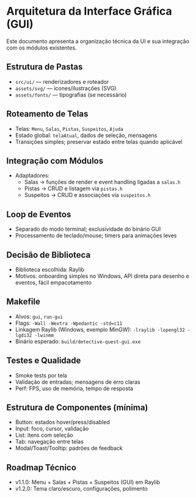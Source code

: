 # Arquitetura da Interface Gráfica (GUI)

Este documento apresenta a organização técnica da UI e sua integração com os módulos existentes.

## Estrutura de Pastas
- `src/ui/` — renderizadores e roteador
- `assets/svg/` — ícones/ilustrações (SVG)
- `assets/fonts/` — tipografias (se necessário)

## Roteamento de Telas
- Telas: `Menu`, `Salas`, `Pistas`, `Suspeitos`, `Ajuda`
- Estado global: `telaAtual`, dados de seleção, mensagens
- Transições simples; preservar estado entre telas quando aplicável

## Integração com Módulos
- Adaptadores:
  - Salas → funções de render e event handling ligadas a `salas.h`
  - Pistas → CRUD e listagem via `pistas.h`
  - Suspeitos → CRUD e associações via `suspeitos.h`

## Loop de Eventos
- Separado do modo terminal; exclusividade do binário GUI
- Processamento de teclado/mouse; timers para animações leves

## Decisão de Biblioteca
- Biblioteca escolhida: Raylib
- Motivos: onboarding simples no Windows, API direta para desenho e eventos, fácil empacotamento

## Makefile
- Alvos: `gui`, `run-gui`
- Flags: `-Wall -Wextra -Wpedantic -std=c11`
- Linkagem Raylib (Windows, exemplo MinGW): `-lraylib -lopengl32 -lgdi32 -lwinmm`
- Binário esperado: `build/detective-quest-gui.exe`

## Testes e Qualidade
- Smoke tests por tela
- Validação de entradas; mensagens de erro claras
- Perf: FPS, uso de memória, tempo de resposta

## Estrutura de Componentes (mínima)
- Button: estados hover/press/disabled
- Input: foco, cursor, validação
- List: itens com seleção
- Tab: navegação entre telas
- Modal/Toast/Tooltip: padrões de feedback

## Roadmap Técnico
- v1.1.0: Menu + Salas + Pistas + Suspeitos (GUI) em Raylib
- v1.2.0: Tema claro/escuro, configurações, polimento